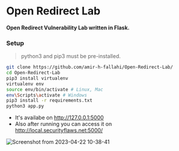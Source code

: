 # Open Redirect Lab

**Open Redirect Vulnerability Lab written in Flask.**

### Setup
> python3 and pip3 must be pre-installed.
```sh
git clone https://github.com/amir-h-fallahi/Open-Redirect-Lab/
cd Open-Redirect-Lab
pip3 install virtualenv
virtualenv env
source env/bin/activate # Linux, Mac
env\Scripts\activate # Windows
pip3 install -r requirements.txt
python3 app.py
```
- It's availabe on http://127.0.0.1:5000
- Also after running you can access it on http://local.securityflaws.net:5000/

![Screenshot from 2023-04-22 10-38-41](https://user-images.githubusercontent.com/63167700/233769020-1a2eb3c0-842d-4db8-94a7-c2b63e55b81b.png)

